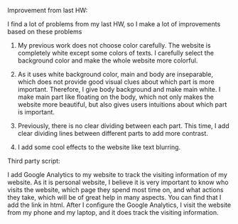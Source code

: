 Improvement from last HW: 

I find a lot of problems from my last HW, so I make a lot of improvements based on these problems

1. My previous work does not choose color carefully. The website is completely white except some colors of texts. I carefully select the background color and make the whole website more colorful.

2. As it uses white background color, main and body are inseparable, which does not provide good visual clues about which part is more important. Therefore, I give body background and make main white. I make main part like floating on the body, which not only makes the website more beautiful, but also gives users intuitions about which part is important.

3. Previously, there is no clear dividing between each part. This time, I add clear dividing lines between different parts to add more contrast.

4. I add some cool effects to the website like text blurring.


Third party script:

I add Google Analytics to my website to track the visiting information of my website. As it is personal website, I believe it is very important to know who visits the website, which page they spend most time on, and what actions they take, which will be of great help in many aspects. You can find that I add the link in html. After I configure the Google Analytics, I visit the website from my phone and my laptop, and it does track the visiting information.